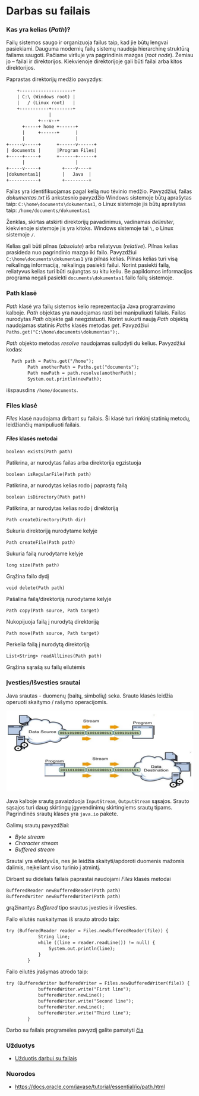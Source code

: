 # Darbas su failais
### Kas yra kelias (*Path*)?
Failų sistemos saugo ir organizuoja failus taip, kad jie būtų lengvai pasiekiami. Dauguma modernių failų sistemų naudoja hierarchinę struktūrą failams saugoti. Pačiame viršuje yra pagrindinis mazgas (*root node*). Žemiau jo – failai ir direktorijos. Kiekvienoje direktorijoje gali būti failai arba kitos direktorijos.

Paprastas direktorijų medžio pavyzdys:
```
    +--------------------+
    | C:\ (Windows root) |
    |   / (Linux root)   |                   
    +-----------+--------+
                |
            +---v--+
      +-----+ home +------+
      |     +------+      |
      |                   |
+-----v-----+      +------v------+
| documents |      |Program Files|
+-----+-----+      +------+------+
      |                   |
+-----v-----+        +----v----+
|dokumentas1|        |   Java  |
+-----------+        +---------+

```

Failas yra identifikuojamas pagal kelią nuo tėvinio medžio. Pavyzdžiui, failas *dokumentas.txt* iš ankstesnio pavyzdžio Windows sistemoje būtų aprašytas taip: `C:\home\documents\dokumentas1`, o Linux sistemoje jis būtų aprašytas taip: `/home/documents/dokumentas1`  

Ženklas, skirtas atskirti direktorijų pavadinimus, vadinamas *delimiter*, kiekvienoje sistemoje jis yra kitoks. Windows sistemoje tai `\`, o Linux sistemoje `/`.

Kelias gali būti pilnas (*absolute*) arba reliatyvus (*relative*). Pilnas kelias prasideda nuo pagrindinio mazgo iki failo. Pavyzdžiui `C:\home\documents\dokumentas1` yra pilnas kelias. Pilnas kelias turi visą reikalingą informaciją, reikalingą pasiekti failui. Norint pasiekti failą, reliatyvus kelias turi būti sujungtas su kitu keliu. Be papildomos informacijos programa negali pasiekti `documents\dokumentas1`  failo failų sistemoje.

### Path klasė
*Path* klasė yra failų sistemos kelio reprezentacija Java programavimo kalboje. *Path* objektas yra naudojamas rasti bei manipuliuoti failais.
Failas nurodytas *Path* objekte gali neegzistuoti. 
Norint sukurti naują *Path* objektą naudojamas statinis *Paths* klasės metodas *get*. Pavyzdžiui
`Paths.get("C:\home\documents\dokumentas");`.

*Path* objekto metodas *resolve* naudojamas sulipdyti du kelius. Pavyzdžiui kodas:
```
  Path path = Paths.get("/home");
        Path anotherPath = Paths.get("documents");
        Path newPath = path.resolve(anotherPath);
        System.out.println(newPath); 
```
išspausdins `/home/documents`.

### Files klasė
*Files* klasė naudojama dirbant su failais. Ši klasė turi rinkinį statinių metodų, leidžiančių manipuliuoti failais.

#### *Files* klasės metodai
```
boolean exists(Path path)
```
Patikrina, ar nurodytas failas arba direktorija egzistuoja
```
boolean isRegularFile(Path path)
```
Patikrina, ar nurodytas kelias rodo į paprastą failą
```
boolean isDirectory(Path path)
```
Patikrina, ar nurodytas kelias rodo į direktoriją
```
Path createDirectory(Path dir)
```
Sukuria direktoriją nurodytame kelyje
```
Path createFile(Path path)
```
Sukuria failą nurodytame kelyje
```
long size(Path path)
```
Grąžina failo dydį
```
void delete(Path path)
```
Pašalina failą/direktoriją nurodytame kelyje
```
Path copy(Path source, Path target)
```
Nukopijuoja failą į nurodytą direktoriją
```
Path move(Path source, Path target)
```
Perkelia failą į nurodytą direktoriją
```
List<String> readAllLines(Path path)
```
Grąžina sąrašą su failų eilutėmis

### Įvesties/Išvesties srautai
Java srautas - duomenų (baitų, simbolių) seka. Srauto klasės leidžia operuoti skaitymo / rašymo operacijomis. 

![Streams](stream.png)

Java kalboje srautą pavaizduoja `InputStream`, `OutputStream` sąsajos. Srauto sąsajos turi daug skirtingų įgyvendinimų skirtingiems srautų tipams. Pagrindinės srautų klasės yra `java.io` pakete.

Galimų srautų pavyzdžiai:
-	*Byte stream*
-	*Character stream*
-	*Buffered stream*

Srautai yra efektyvūs, nes jie leidžia skaityti/apdoroti duomenis mažomis dalimis, neįkeliant viso turinio į atmintį.

Dirbant su dideliais failais paprastai naudojami *Files* klasės metodai
```
BufferedReader newBufferedReader(Path path)
BufferedWriter newBufferedWriter(Path path)
```
grąžinantys *Buffered* tipo srautus įvesties ir išvesties.

Failo eilutės nuskaitymas iš srauto atrodo taip:
```
try (BufferedReader reader = Files.newBufferedReader(file)) {
            String line;
            while ((line = reader.readLine()) != null) {
                System.out.println(line);
            }
        }
```

Failo eilutės įrašymas atrodo taip:
```
try (BufferedWriter bufferedWriter = Files.newBufferedWriter(file)) {
            bufferedWriter.write("First line");
            bufferedWriter.newLine();
            bufferedWriter.write("Second line");
            bufferedWriter.newLine();
            bufferedWriter.write("Third line");
        }
```

Darbo su failais programėles pavyzdį galite pamatyti [čia](examples/files-example/src)

### Užduotys
 - [Užduotis darbui su failais](exercises/file-exercise.md)

### Nuorodos 
-	https://docs.oracle.com/javase/tutorial/essential/io/path.html
